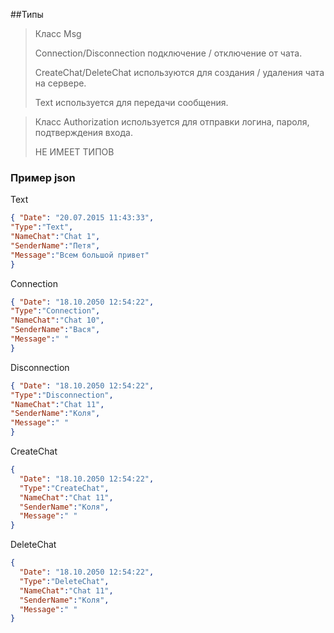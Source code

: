 ﻿##Типы 
>Класс Msg  
> 
> Connection/Disconnection подключение / отключение от чата.
>
> CreateChat/DeleteChat используются для создания / удаления чата на сервере.
>
> Text используется для передачи сообщения. 
 
>Класс Authorization
> используется для отправки логина, пароля, подтверждения входа.
> 
>НЕ ИМЕЕТ ТИПОВ 
### Пример json
Text
```json
{ "Date": "20.07.2015 11:43:33", 
"Type":"Text", 
"NameChat":"Chat 1", 
"SenderName":"Петя", 
"Message":"Всем большой привет"
}
```
Connection
```json
{ "Date": "18.10.2050 12:54:22", 
"Type":"Connection", 
"NameChat":"Chat 10", 
"SenderName":"Вася", 
"Message":" "
}
```
Disconnection
```json
{ "Date": "18.10.2050 12:54:22", 
"Type":"Disconnection", 
"NameChat":"Chat 11", 
"SenderName":"Коля", 
"Message":" "
}
```
CreateChat
```json
{
  "Date": "18.10.2050 12:54:22",
  "Type":"CreateChat",
  "NameChat":"Chat 11",
  "SenderName":"Коля",
  "Message":" "
}
```
DeleteChat
```json
{
  "Date": "18.10.2050 12:54:22",
  "Type":"DeleteChat",
  "NameChat":"Chat 11",
  "SenderName":"Коля",
  "Message":" "
}
```